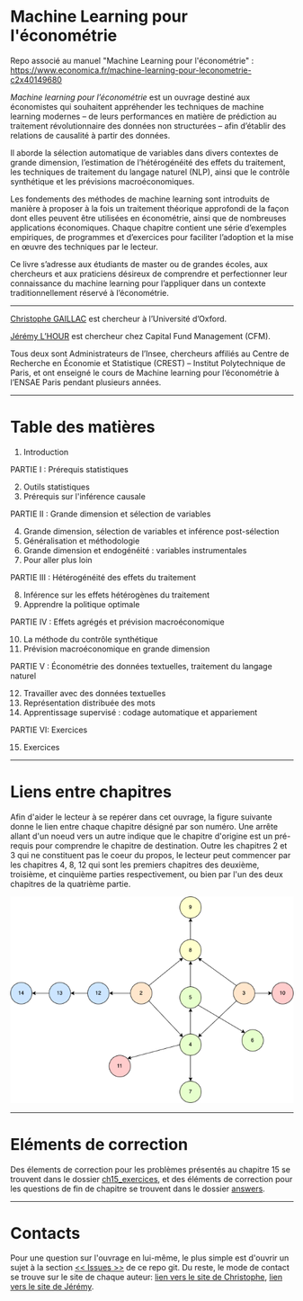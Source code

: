 # Machine Learning pour l'économétrie

Repo associé au manuel "Machine Learning pour l'économétrie" : https://www.economica.fr/machine-learning-pour-leconometrie-c2x40149680

*Machine learning pour l’économétrie* est un ouvrage destiné aux économistes qui souhaitent appréhender les techniques de machine learning modernes – de leurs performances en matière de prédiction au traitement révolutionnaire des données non structurées – afin d’établir des relations de causalité à partir des données.

Il aborde la sélection automatique de variables dans divers contextes de grande dimension, l’estimation de l’hétérogénéité des effets du traitement, les techniques de traitement du langage naturel (NLP), ainsi que le contrôle synthétique et les prévisions macroéconomiques.

Les fondements des méthodes de machine learning sont introduits de manière à proposer à la fois un traitement théorique approfondi de la façon dont elles peuvent être utilisées en économétrie, ainsi que de nombreuses applications économiques. Chaque chapitre contient une série d’exemples empiriques, de programmes et d’exercices pour faciliter l’adoption et la mise en œuvre des techniques par le lecteur.

Ce livre s’adresse aux étudiants de master ou de grandes écoles, aux chercheurs et aux praticiens désireux de comprendre et perfectionner leur connaissance du machine learning pour l’appliquer dans un contexte traditionnellement réservé à l’économétrie.

* * *

[Christophe GAILLAC](https://www.cgaillac.com/) est chercheur à l’Université d’Oxford.

[Jérémy L’HOUR](https://sites.google.com/site/jeremylhour/home) est chercheur chez Capital Fund Management (CFM).

Tous deux sont Administrateurs de l’Insee, chercheurs affiliés au Centre de Recherche en Économie et Statistique (CREST) – Institut Polytechnique de Paris, et ont enseigné le cours de Machine learning pour l’économétrie à l’ENSAE Paris pendant plusieurs années.

* * *

# Table des matières

1. Introduction

PARTIE I : Prérequis statistiques 

2. Outils statistiques
3. Prérequis sur l'inférence causale

PARTIE II : Grande dimension et sélection de variables

4. Grande dimension, sélection de variables et inférence post-sélection
5. Généralisation et méthodologie
6. Grande dimension et endogénéité : variables instrumentales
7. Pour aller plus loin

PARTIE III : Hétérogénéité des effets du traitement

8. Inférence sur les effets hétérogènes du traitement
9. Apprendre la politique optimale

PARTIE IV : Effets agrégés et prévision macroéconomique

10. La méthode du contrôle synthétique
11. Prévision macroéconomique en grande dimension

PARTIE V : Économétrie des données textuelles, traitement du langage naturel

12. Travailler avec des données textuelles
13. Représentation distribuée des mots
14. Apprentissage supervisé : codage automatique et appariement

PARTIE VI: Exercices

15. Exercices

* * *

# Liens entre chapitres

Afin d'aider le lecteur à se repérer dans cet ouvrage, la figure suivante donne le lien entre chaque chapitre désigné par son numéro. Une arrête allant d'un noeud vers un autre indique que le chapitre d'origine est un pré-requis pour comprendre le chapitre de destination. Outre les chapitres 2 et 3 qui ne constituent pas le coeur du propos, le lecteur peut commencer par les chapitres 4, 8, 12 qui sont les premiers chapitres des deuxième, troisième, et cinquième parties respectivement, ou bien par l'un des deux chapitres de la quatrième partie.

![Graphe des liens entre chapitres](./ch01_intro/graph_chapter.png)

* * *

# Eléments de correction

Des élements de correction pour les problèmes présentés au chapitre 15 se trouvent dans le dossier [ch15_exercices](https://github.com/jeremylhour/ml_econometrie/tree/main/ch15_exercices/), et des éléments de correction pour les questions de fin de chapitre se trouvent dans le dossier [answers](https://github.com/jeremylhour/ml_econometrie/tree/main/answers/).

* * *

# Contacts

Pour une question sur l'ouvrage en lui-même, le plus simple est d'ouvrir un sujet à la section [<< Issues >>](https://github.com/jeremylhour/ml_econometrie/issues) de ce repo git. Du reste, le mode de contact se trouve sur le site de chaque auteur: [lien vers le site de Christophe](https://www.cgaillac.com/), [lien vers le site de Jérémy](https://sites.google.com/site/jeremylhour/home).
